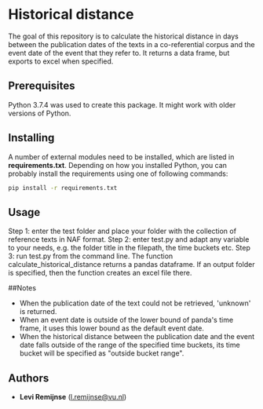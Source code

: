 # Historical distance
The goal of this repository is to calculate the historical distance in days between the publication dates of the texts in a co-referential corpus and the event date of the event that they refer to. It returns a data frame, but exports to excel when specified.

## Prerequisites
Python 3.7.4 was used to create this package. It might work with older versions of Python.

## Installing
A number of external modules need to be installed, which are listed in **requirements.txt**.
Depending on how you installed Python, you can probably install the requirements using one of following commands:
```bash
pip install -r requirements.txt
```

## Usage
Step 1: enter the test folder and place your folder with the collection of reference texts in NAF format.
Step 2: enter test.py and adapt any variable to your needs, e.g. the folder title in the filepath, the time buckets etc.
Step 3: run test.py from the command line.
The function calculate_historical_distance returns a pandas dataframe. If an output folder is specified, then the function creates an excel file there.

##Notes
- When the publication date of the text could not be retrieved, 'unknown' is returned.
- When an event date is outside of the lower bound of panda's time frame, it uses this lower bound as the default event date.
- When the historical distance between the publication date and the event date falls outside of the range of the specified time buckets, its time bucket will be specified as "outside bucket range".

## Authors
* **Levi Remijnse** (l.remijnse@vu.nl)
